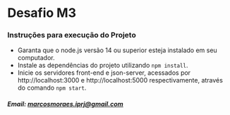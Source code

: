 # Desafio M3

### Instruções para execução do Projeto

- Garanta que o node.js versão 14 ou superior esteja instalado em seu computador.
- Instale as dependências do projeto utilizando `npm install`.
- Inicie os servidores front-end e json-server, acessados por http://localhost:3000 e http://localhost:5000 respectivamente, através do comando `npm start`.

##### Email: [marcosmoraes.iprj@gmail.com](mailto:marcosmoraes.iprj@gmail.com)
